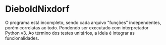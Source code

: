 # DieboldNixdorf
O programa está incompleto, sendo cada arquivo "funções" independentes, porém correlatas ao todo. Pondendo ser executado com interpretador Python v3.
Ao término dos testes unitários, a ideia é integrar as funcionalidades.
